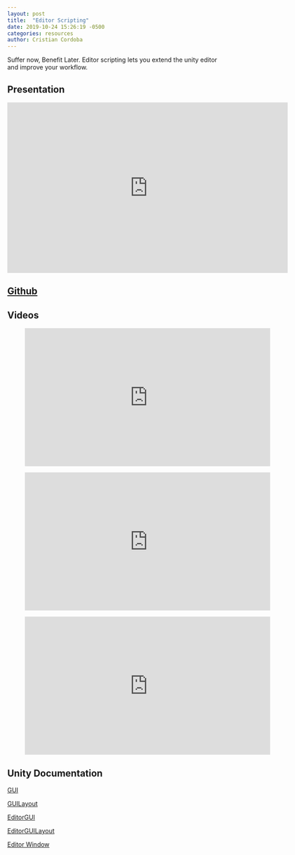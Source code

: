 ```yaml
---
layout: post
title:  "Editor Scripting"
date: 2019-10-24 15:26:19 -0500
categories: resources
author: Cristian Cordoba
---
```


Suffer now, Benefit Later. Editor scripting lets you extend the unity editor and improve your workflow.

## Presentation

<!--width="640" height="389"-->
<iframe src="https://docs.google.com/presentation/d/e/2PACX-1vRjusOSshF5QBUTKUh5QxWtcuVfvaPVQCwFB7n-k8gjLM0npt80dZ-x8AP_jvQGtDSkGrq8bZ9EhtSt/embed?start=false&loop=false&delayms=60000" frameborder="0" width="640" height="389" allowfullscreen="true" mozallowfullscreen="true" webkitallowfullscreen="true"></iframe>

## [Github]("https://github.com/Sicel/EditorCustomization")

## Videos

<figure>
<iframe width="560" height="315" src="https://www.youtube.com/embed/s1o0gZwJS-4" frameborder="0" allow="accelerometer; autoplay; encrypted-media; gyroscope; picture-in-picture" allowfullscreen></iframe>
</figure>

<figure>
<iframe width="560" height="315" src="https://www.youtube.com/embed/9bHzTDIJX_Q" frameborder="0" allow="accelerometer; autoplay; encrypted-media; gyroscope; picture-in-picture" allowfullscreen></iframe>
</figure>

<figure>
<iframe width="560" height="315" src="https://www.youtube.com/embed/BjlFOcyHfW4" frameborder="0" allow="accelerometer; autoplay; encrypted-media; gyroscope; picture-in-picture" allowfullscreen></iframe>
</figure>

## Unity Documentation

[GUI](https://docs.unity3d.com/ScriptReference/GUI.html)

[GUILayout](https://docs.unity3d.com/ScriptReference/GUILayout.html)

[EditorGUI](https://docs.unity3d.com/ScriptReference/EditorGUI.html)

[EditorGUILayout](https://docs.unity3d.com/ScriptReference/EditorGUILayout.html)

[Editor Window](https://docs.unity3d.com/ScriptReference/EditorWindow.html)
